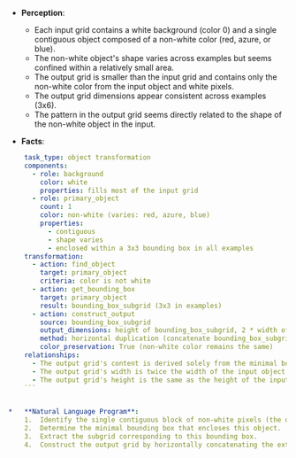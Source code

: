 *   **Perception**:
    *   Each input grid contains a white background (color 0) and a single contiguous object composed of a non-white color (red, azure, or blue).
    *   The non-white object's shape varies across examples but seems confined within a relatively small area.
    *   The output grid is smaller than the input grid and contains only the non-white color from the input object and white pixels.
    *   The output grid dimensions appear consistent across examples (3x6).
    *   The pattern in the output grid seems directly related to the shape of the non-white object in the input.

*   **Facts**:
    
```yaml
    task_type: object transformation
    components:
      - role: background
        color: white
        properties: fills most of the input grid
      - role: primary_object
        count: 1
        color: non-white (varies: red, azure, blue)
        properties:
          - contiguous
          - shape varies
          - enclosed within a 3x3 bounding box in all examples
    transformation:
      - action: find_object
        target: primary_object
        criteria: color is not white
      - action: get_bounding_box
        target: primary_object
        result: bounding_box_subgrid (3x3 in examples)
      - action: construct_output
        source: bounding_box_subgrid
        output_dimensions: height of bounding_box_subgrid, 2 * width of bounding_box_subgrid (3x6 in examples)
        method: horizontal duplication (concatenate bounding_box_subgrid with itself side-by-side)
        color_preservation: True (non-white color remains the same)
    relationships:
      - The output grid's content is derived solely from the minimal bounding box of the input object.
      - The output grid's width is twice the width of the input object's bounding box.
      - The output grid's height is the same as the height of the input object's bounding box.
    ```


*   **Natural Language Program**:
    1.  Identify the single contiguous block of non-white pixels (the object) in the input grid.
    2.  Determine the minimal bounding box that encloses this object.
    3.  Extract the subgrid corresponding to this bounding box.
    4.  Construct the output grid by horizontally concatenating the extracted subgrid with a copy of itself. The resulting output grid will have the same height as the bounding box subgrid and twice its width.